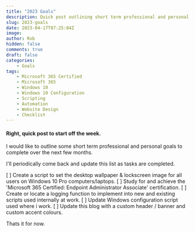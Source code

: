 ```yaml
---
title: "2023 Goals"
description: Quick post outlining short term professional and personal goals.
slug: 2023-goals
date: 2023-04-17T07:25:04Z
image: 
author: Rob
hidden: false
comments: true
draft: false
categories:
    - Goals
tags:
    - Microsoft 365 Certified
    - Microsoft 365
    - Windows 10
    - Windows 10 Configuration
    - Scripting
    - Automation
    - Website Design
    - Checklist
---
```


#### Right, quick post to start off the week. 

I would like to outline some short term professional and personal goals to complete over the next few months.

I'll periodically come back and update this list as tasks are completed.

[ ] Create a script to set the desktop wallpaper & lockscreen image for all users on Windows 10 Pro computers/laptops.
[ ] Study for and achieve the 'Microsoft 365 Certified: Endpoint Administrator Associate' certification. 
[ ] Create or locate a logging function to implement into new and existing scripts used internally at work.
[ ] Update Windows configuration script used where i work.
[ ] Update this blog with a custom header / banner and custom accent colours.

Thats it for now. 